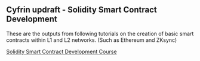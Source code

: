 ## Cyfrin updraft - Solidity Smart Contract Development

These are the outputs from following tutorials on the creation of basic smart contracts within L1 and L2 networks. (Such as Ethereum and ZKsync)

[Solidity Smart Contract Development Course](https://updraft.cyfrin.io/courses/solidity)

